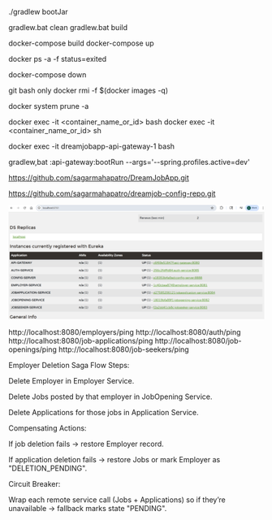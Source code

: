 ./gradlew bootJar

gradlew.bat clean
gradlew.bat build

docker-compose build
docker-compose up 

docker ps -a -f status=exited

docker-compose down

git bash only docker rmi -f $(docker images -q)

docker system prune -a

docker exec -it <container_name_or_id> bash
docker exec -it <container_name_or_id> sh

docker exec -it dreamjobapp-api-gateway-1 bash

gradlew,bat :api-gateway:bootRun --args='--spring.profiles.active=dev'

https://github.com/sagarmahapatro/DreamJobApp.git

https://github.com/sagarmahapatro/dreamjob-config-repo.git


![img.png](img.png)

http://localhost:8080/employers/ping
http://localhost:8080/auth/ping
http://localhost:8080/job-applications/ping
http://localhost:8080/job-openings/ping
http://localhost:8080/job-seekers/ping


Employer Deletion Saga Flow
Steps:

Delete Employer in Employer Service.

Delete Jobs posted by that employer in JobOpening Service.

Delete Applications for those jobs in Application Service.

Compensating Actions:

If job deletion fails → restore Employer record.

If application deletion fails → restore Jobs or mark Employer as "DELETION_PENDING".

Circuit Breaker:

Wrap each remote service call (Jobs + Applications) so if they’re unavailable → fallback marks state "PENDING".